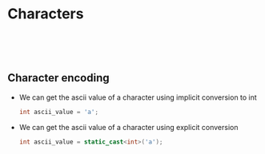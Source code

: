 # Characters

<br>
<br>
<br>

## Character encoding

- We can get the ascii value of a character using implicit conversion to int

  ```cpp
  int ascii_value = 'a';
  ```

- We can get the ascii value of a character using explicit conversion

  ```cpp
  int ascii_value = static_cast<int>('a');
  ```
